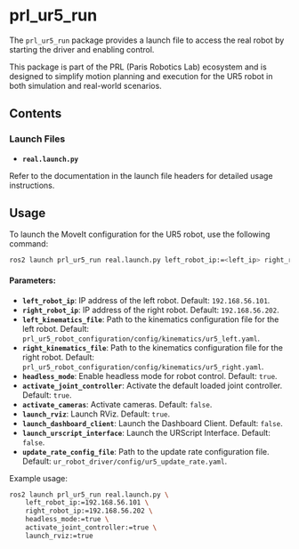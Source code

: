 # prl_ur5_run

The `prl_ur5_run` package provides a launch file to access the real robot by starting the driver and enabling control.

This package is part of the PRL (Paris Robotics Lab) ecosystem and is designed to simplify motion planning and execution for the UR5 robot in both simulation and real-world scenarios.

## Contents

### Launch Files
- **`real.launch.py`**  

Refer to the documentation in the launch file headers for detailed usage instructions.

## Usage

To launch the MoveIt configuration for the UR5 robot, use the following command:

```bash
ros2 launch prl_ur5_run real.launch.py left_robot_ip:=<left_ip> right_robot_ip:=<right_ip>
```
#### Parameters:
- **`left_robot_ip`**: IP address of the left robot. Default: `192.168.56.101`.
- **`right_robot_ip`**: IP address of the right robot. Default: `192.168.56.202`.
- **`left_kinematics_file`**: Path to the kinematics configuration file for the left robot. Default: `prl_ur5_robot_configuration/config/kinematics/ur5_left.yaml`.
- **`right_kinematics_file`**: Path to the kinematics configuration file for the right robot. Default: `prl_ur5_robot_configuration/config/kinematics/ur5_right.yaml`.
- **`headless_mode`**: Enable headless mode for robot control. Default: `true`.
- **`activate_joint_controller`**: Activate the default loaded joint controller. Default: `true`.
- **`activate_cameras`**: Activate cameras. Default: `false`.
- **`launch_rviz`**: Launch RViz. Default: `true`.
- **`launch_dashboard_client`**: Launch the Dashboard Client. Default: `false`.
- **`launch_urscript_interface`**: Launch the URScript Interface. Default: `false`.
- **`update_rate_config_file`**: Path to the update rate configuration file. Default: `ur_robot_driver/config/ur5_update_rate.yaml`.

Example usage:

```bash
ros2 launch prl_ur5_run real.launch.py \
    left_robot_ip:=192.168.56.101 \
    right_robot_ip:=192.168.56.202 \
    headless_mode:=true \
    activate_joint_controller:=true \
    launch_rviz:=true
```

